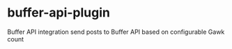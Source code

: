 # buffer-api-plugin
Buffer API integration send posts to Buffer API based on configurable Gawk count
